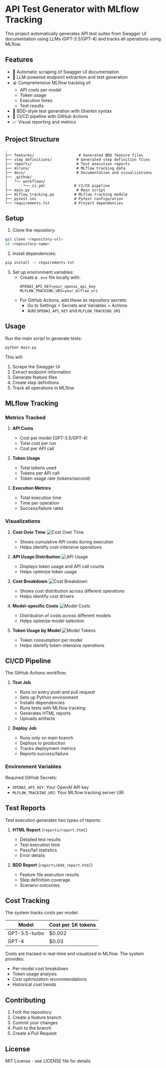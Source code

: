 # API Test Generator with MLflow Tracking

This project automatically generates API test suites from Swagger UI documentation using LLMs (GPT-3.5/GPT-4) and tracks all operations using MLflow.

## Features

- 🔄 Automatic scraping of Swagger UI documentation
- 🤖 LLM-powered endpoint extraction and test generation
- 📊 Comprehensive MLflow tracking of:
  - API costs per model
  - Token usage
  - Execution times
  - Test results
- 📝 BDD-style test generation with Gherkin syntax
- 🔄 CI/CD pipeline with GitHub Actions
- 📈 Visual reporting and metrics

## Project Structure

```
.
├── features/                    # Generated BDD feature files
├── step_definitions/           # Generated step definition files
├── reports/                    # Test execution reports
├── mlruns/                     # MLflow tracking data
├── docs/                       # Documentation and visualizations
├── .github/
│   └── workflows/
│       └── ci.yml             # CI/CD pipeline
├── main.py                     # Main script
├── mlflow_tracking.py         # MLflow tracking module
├── pytest.ini                 # Pytest configuration
└── requirements.txt           # Project dependencies
```

## Setup

1. Clone the repository:
```bash
git clone <repository-url>
cd <repository-name>
```

2. Install dependencies:
```bash
pip install -r requirements.txt
```

3. Set up environment variables:
   - Create a `.env` file locally with:
     ```
     OPENAI_API_KEY=your_openai_api_key
     MLFLOW_TRACKING_URI=your_mlflow_uri
     ```
   - For GitHub Actions, add these as repository secrets:
     - Go to Settings > Secrets and Variables > Actions
     - Add `OPENAI_API_KEY` and `MLFLOW_TRACKING_URI`

## Usage

Run the main script to generate tests:
```bash
python main.py
```

This will:
1. Scrape the Swagger UI
2. Extract endpoint information
3. Generate feature files
4. Create step definitions
5. Track all operations in MLflow

## MLflow Tracking

### Metrics Tracked

1. **API Costs**
   - Cost per model (GPT-3.5/GPT-4)
   - Total cost per run
   - Cost per API call

2. **Token Usage**
   - Total tokens used
   - Tokens per API call
   - Token usage rate (tokens/second)

3. **Execution Metrics**
   - Total execution time
   - Time per operation
   - Success/failure rates

### Visualizations

1. **Cost Over Time**
   ![Cost Over Time](docs/cost_over_time.png)
   - Shows cumulative API costs during execution
   - Helps identify cost-intensive operations

2. **API Usage Distribution**
   ![API Usage](docs/api_usage.png)
   - Displays token usage and API call counts
   - Helps optimize token usage

3. **Cost Breakdown**
   ![Cost Breakdown](docs/cost_breakdown.png)
   - Shows cost distribution across different operations
   - Helps identify cost drivers

4. **Model-specific Costs**
   ![Model Costs](docs/model_costs.png)
   - Distribution of costs across different models
   - Helps optimize model selection

5. **Token Usage by Model**
   ![Model Tokens](docs/model_tokens.png)
   - Token consumption per model
   - Helps identify token-intensive operations

## CI/CD Pipeline

The GitHub Actions workflow:

1. **Test Job**
   - Runs on every push and pull request
   - Sets up Python environment
   - Installs dependencies
   - Runs tests with MLflow tracking
   - Generates HTML reports
   - Uploads artifacts

2. **Deploy Job**
   - Runs only on main branch
   - Deploys to production
   - Tracks deployment metrics
   - Reports success/failure

### Environment Variables

Required GitHub Secrets:
- `OPENAI_API_KEY`: Your OpenAI API key
- `MLFLOW_TRACKING_URI`: Your MLflow tracking server URI

## Test Reports

Test execution generates two types of reports:

1. **HTML Report** (`reports/report.html`)
   - Detailed test results
   - Test execution time
   - Pass/fail statistics
   - Error details

2. **BDD Report** (`reports/bdd_report.html`)
   - Feature file execution results
   - Step definition coverage
   - Scenario outcomes

## Cost Tracking

The system tracks costs per model:

| Model | Cost per 1K tokens |
|-------|-------------------|
| GPT-3.5-turbo | $0.002 |
| GPT-4 | $0.03 |

Costs are tracked in real-time and visualized in MLflow. The system provides:
- Per-model cost breakdown
- Token usage analysis
- Cost optimization recommendations
- Historical cost trends

## Contributing

1. Fork the repository
2. Create a feature branch
3. Commit your changes
4. Push to the branch
5. Create a Pull Request

## License

MIT License - see LICENSE file for details 